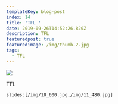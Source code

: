 ```yaml
---
templateKey: blog-post
index: 14
title: 'TFL '
date: 2019-09-26T14:52:26.820Z
description: TFL
featuredpost: true
featuredimage: /img/thumb-2.jpg
tags:
  - TFL
---
```

![](/img/underground-scamp_1340_c.jpg)

TFL

`slides:[/img/10_600.jpg,/img/11_480.jpg]`
